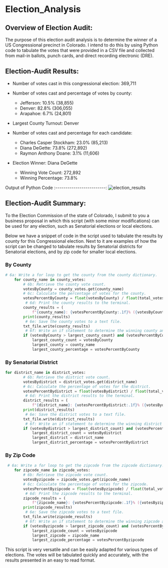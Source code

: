 # Election_Analysis

## Overview of Election Audit: 
The purpose of this election audit analysis is to determine the winner of a US Congressional precinct in Colorado.  I intend to do this by using Python code to tabulate the votes that were provided in a CSV file and collected from mail-in ballots, punch cards, and direct recording electronic (DRE).

## Election-Audit Results: 

* Number of votes cast in this congressional election: 369,711

* Number of votes cast and percentage of votes by county:
  * Jefferson: 10.5% (38,855)
  * Denver: 82.8% (306,055)
  * Arapahoe: 6.7% (24,801)
   
* Largest County Turnout: Denver

* Number of votes cast and percentage for each candidate:
  * Charles Casper Stockham: 23.0% (85,213)
  * Diana DeGette: 73.8% (272,892)
  * Raymon Anthony Doane: 3.1% (11,606)

* Election Winner: Diana DeGette
  * Winning Vote Count: 272,892
  * Winning Percentage: 73.8%

Output of Python Code
:-------------------------:
![election_results](https://user-images.githubusercontent.com/85706721/126080344-cf284302-fad9-4705-a88f-cb1bb555ab35.png)


## Election-Audit Summary: 
To the Election Commission of the state of Colorado, I submit to you a business proposal in which this script (with some minor modifications) can be used for any election, such as Senatorial elections or local elections.

Below we have a snippet of code in the script used to tabulate the results by county for this Congressional election.  Next to it are examples of how the script can be changed to tabulate results by Senatorial districts for Senatorial elections, and by zip code for smaller local elections.

### By County 
```python
# 6a: Write a for loop to get the county from the county dictionary.
    for county_name in county_votes:
        # 6b: Retrieve the county vote count.
        votesByCounty = county_votes.get(county_name)
        # 6c: Calculate the percentage of votes for the county.
        votesPercentByCounty = float(votesByCounty) / float(total_votes) * 100
         # 6d: Print the county results to the terminal.
        county_results = (
            f"{county_name}: {votesPercentByCounty:.1f}% ({votesByCounty:,})\n")
        print(county_results)
         # 6e: Save the county votes to a text file.
        txt_file.write(county_results)
         # 6f: Write an if statement to determine the winning county and get its vote count.
        if (votesByCounty > largest_county_count) and (votesPercentByCounty > largest_county_percentage):
            largest_county_count = votesByCounty
            largest_county = county_name
            largest_county_percentage = votesPercentByCounty
```

### By Senatorial District
```python
for district_name in district_votes:
        # 6b: Retrieve the district vote count.
        votesBydistrict = district_votes.get(district_name)
        # 6c: Calculate the percentage of votes for the district.
        votesPercentBydistrict = float(votesBydistrict) / float(total_votes) * 100
         # 6d: Print the district results to the terminal.
        district_results = (
            f"{district_name}: {votesPercentBydistrict:.1f}% ({votesBydistrict:,})\n")
        print(district_results)
         # 6e: Save the district votes to a text file.
        txt_file.write(district_results)
         # 6f: Write an if statement to determine the winning district and get its vote count.
        if (votesBydistrict > largest_district_count) and (votesPercentBydistrict > largest_district_percentage):
            largest_district_count = votesBydistrict
            largest_district = district_name
            largest_district_percentage = votesPercentBydistrict
```



### By Zip Code
```python
 # 6a: Write a for loop to get the zipcode from the zipcode dictionary.
    for zipcode_name in zipcode_votes:
        # 6b: Retrieve the zipcode vote count.
        votesByzipcode = zipcode_votes.get(zipcode_name)
        # 6c: Calculate the percentage of votes for the zipcode.
        votesPercentByzipcode = float(votesByzipcode) / float(total_votes) * 100
         # 6d: Print the zipcode results to the terminal.
        zipcode_results = (
            f"{zipcode_name}: {votesPercentByzipcode:.1f}% ({votesByzipcode:,})\n")
        print(zipcode_results)
         # 6e: Save the zipcode votes to a text file.
        txt_file.write(zipcode_results)
         # 6f: Write an if statement to determine the winning zipcode and get its vote count.
        if (votesByzipcode > largest_zipcode_count) and (votesPercentByzipcode > largest_zipcode_percentage):
            largest_zipcode_count = votesByzipcode
            largest_zipcode = zipcode_name
            largest_zipcode_percentage = votesPercentByzipcode
```

This script is very versatile and can be easily adapted for various types of elections.  The votes will be tabulated quickly and accurately, with the results presented in an easy to read format.
